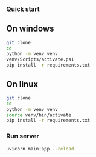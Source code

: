 ### Quick start

## On windows
```bash
git clone 
cd 
python -m venv venv
venv/Scripts/activate.ps1
pip install -r requirements.txt
```

## On linux
```bash
git clone 
cd 
python -m venv venv
source venv/bin/activate
pip install -r requirements.txt
```

### Run server
```bash
uvicorn main:app --reload
```